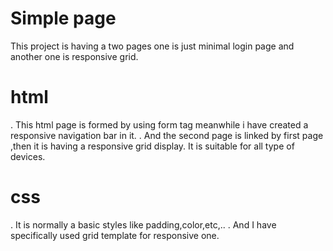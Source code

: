 # Simple page
  This project is having a two pages one is just minimal login page and another one is responsive grid.

# html
  . This html page is formed by using form tag meanwhile i have created a responsive navigation bar in it.
  . And the second page is linked by first page ,then it is having a responsive grid display. It is suitable for all type of devices.

# css
  . It is normally a basic styles like padding,color,etc,..
  . And I have specifically used grid template for responsive one.
